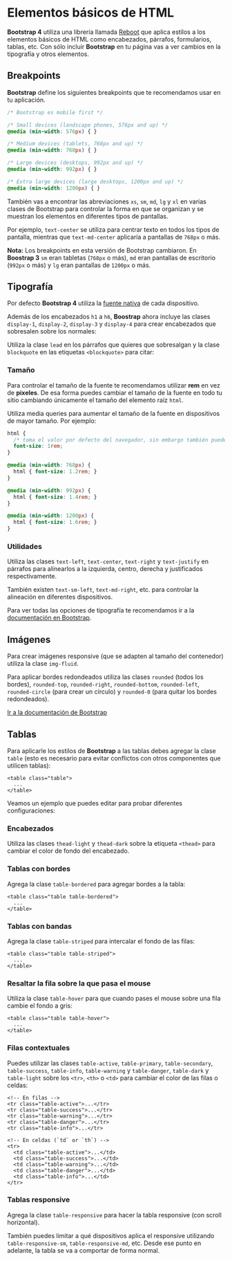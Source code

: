# Elementos básicos de HTML

**Bootstrap 4** utiliza una librería llamada [Reboot](http://getbootstrap.com/docs/4.0/content/reboot/) que aplica estilos a los elementos básicos de HTML como encabezados, párrafos, formularios, tablas, etc. Con sólo incluir **Bootstrap** en tu página vas a ver cambios en la tipografía y otros elementos.

## Breakpoints

**Bootstrap** define los siguientes breakpoints que te recomendamos usar en tu aplicación.

```css
/* Bootstrap es mobile first */

/* Small devices (landscape phones, 576px and up) */
@media (min-width: 576px) { }

/* Medium devices (tablets, 768px and up) */
@media (min-width: 768px) { }

/* Large devices (desktops, 992px and up) */
@media (min-width: 992px) { }

/* Extra large devices (large desktops, 1200px and up) */
@media (min-width: 1200px) { }
```

También vas a encontrar las abreviaciones `xs`, `sm`, `md`, `lg` y `xl` en varias clases de Bootstrap para controlar la forma en que se organizan y se muestran los elementos en diferentes tipos de pantallas.

Por ejemplo, `text-center` se utiliza para centrar texto en todos los tipos de pantalla, mientras que `text-md-center` aplicaría a pantallas de `768px` o más.

**Nota:** Los breakpoints en esta versión de Bootstrap cambiaron. En **Boostrap 3** `sm` eran tabletas \(`768px` o más\), `md` eran pantallas de escritorio \(`992px` o más\) y `lg` eran pantallas de `1200px` o más.

## Tipografía

Por defecto **Bootstrap 4** utiliza la [fuente nativa](https://getbootstrap.com/docs/4.0/content/reboot/#native-font-stack) de cada dispositivo.

Además de los encabezados `h1` a `h6`, **Boostrap** ahora incluye las clases `display-1`, `display-2`, `display-3` y `display-4` para crear encabezados que sobresalen sobre los normales:

Utiliza la clase `lead` en los párrafos que quieres que sobresalgan y la clase `blockquote` en las etiquetas `<blockquote>` para citar:

### Tamaño

Para controlar el tamaño de la fuente te recomendamos utilizar **rem** en vez de **pixeles**. De esa forma puedes cambiar el tamaño de la fuente en todo tu sitio cambiando únicamente el tamaño del elemento raíz `html`.

Utiliza media queries para aumentar el tamaño de la fuente en dispositivos de mayor tamaño. Por ejemplo:

```css
html {
  /* toma el valor por defecto del navegador, sin embargo también puedes usar px */
  font-size: 1rem;
}

@media (min-width: 768px) {
  html { font-size: 1.2rem; }
}

@media (min-width: 992px) {
  html { font-size: 1.4rem; }
}

@media (min-width: 1200px) {
  html { font-size: 1.6rem; }
}
```

### Utilidades

Utiliza las clases `text-left`, `text-center`, `text-right` y `text-justify` en párrafos para alinearlos a la izquierda, centro, derecha y justificados respectivamente.

También existen `text-sm-left`, `text-md-right`, etc. para controlar la alineación en diferentes dispositivos.

Para ver todas las opciones de tipografía te recomendamos ir a la [documentación en Bootstrap](https://getbootstrap.com/docs/4.0/content/typography/).

## Imágenes

Para crear imágenes responsive \(que se adapten al tamaño del contenedor\) utiliza la clase `img-fluid`.

Para aplicar bordes redondeados utiliza las clases `rounded` \(todos los bordes\), `rounded-top`, `rounded-right`, `rounded-bottom`, `rounded-left`, `rounded-circle` \(para crear un círculo\) y `rounded-0` \(para quitar los bordes redondeados\).

[Ir a la documentación de Bootstrap](https://getbootstrap.com/docs/4.0/content/images/)

## Tablas

Para aplicarle los estilos de **Bootstrap** a las tablas debes agregar la clase `table` \(esto es necesario para evitar conflictos con otros componentes que utilicen tablas\):

```markup
<table class="table">
  ...
</table>
```

Veamos un ejemplo que puedes editar para probar diferentes configuraciones:

### Encabezados

Utiliza las clases `thead-light` y `thead-dark` sobre la etiqueta `<thead>` para cambiar el color de fondo del encabezado.

### Tablas con bordes

Agrega la clase `table-bordered` para agregar bordes a la tabla:

```markup
<table class="table table-bordered">
  ...
</table>
```

### Tablas con bandas

Agrega la clase `table-striped` para intercalar el fondo de las filas:

```markup
<table class="table table-striped">
  ...
</table>
```

### Resaltar la fila sobre la que pasa el mouse

Utiliza la clase `table-hover` para que cuando pases el mouse sobre una fila cambie el fondo a gris:

```markup
<table class="table table-hover">
  ...
</table>
```

### Filas contextuales

Puedes utilizar las clases `table-active`, `table-primary`, `table-secondary`, `table-success`, `table-info`, `table-warning` y `table-danger`, `table-dark` y `table-light` sobre los `<tr>`, `<th>` o `<td>` para cambiar el color de las filas o celdas:

```markup
<!-- En filas -->
<tr class="table-active">...</tr>
<tr class="table-success">...</tr>
<tr class="table-warning">...</tr>
<tr class="table-danger">...</tr>
<tr class="table-info">...</tr>

<!-- En celdas (`td` or `th`) -->
<tr>
  <td class="table-active">...</td>
  <td class="table-success">...</td>
  <td class="table-warning">...</td>
  <td class="table-danger">...</td>
  <td class="table-info">...</td>
</tr>
```

### Tablas responsive

Agrega la clase `table-responsive` para hacer la tabla responsive \(con scroll horizontal\).

También puedes limitar a qué dispositivos aplica el responsive utilizando `table-responsive-sm`, `table-responsive-md`, etc. Desde ese punto en adelante, la tabla se va a comportar de forma normal.

